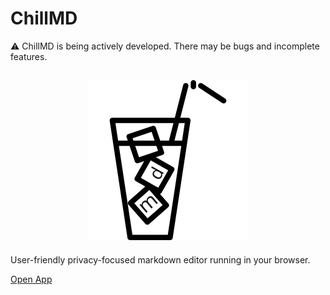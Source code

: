 # ChillMD

⚠️ ChillMD is being actively developed. There may be bugs and incomplete features.

<h2 align="center">
  <img height="256" width="256" src="https://raw.githubusercontent.com/zareith/chillmd/refs/heads/main/public/logo.svg">
</h2>

User-friendly privacy-focused markdown editor running in your browser.

[Open App](https://zareith.github.io/chillmd/)
